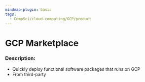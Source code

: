 ```yaml
---
mindmap-plugin: basic
tags:
  - CompSci/cloud-computing/GCP/product
---
```

# GCP Marketplace
### Description:
- Quickly deploy functional software packages that runs on GCP
- From third-party